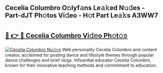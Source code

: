## Cecelia Columbro O𝚗lyf𝚊ns Le𝚊𝚔ed N𝚞𝚍es - Part-dJT Ph𝚘tos Vi𝚍eo - H𝚘t Part Le𝚊𝚔s A3WW7

# <h2><a href="http://hf644t.feru.top/?c=Cecelia+Columbro">🔗 👉 🔴 Cecelia Columbro Vi𝚍𝚎o Ph𝚘t𝚘𝚜</a></h2>

[![Cecelia Columbro Nu𝚍𝚎s](https://i.imgur.com/0TWrTi3.gif)](http://hf644t.feru.top/?c=Cecelia+Columbro)
Web personality Cecelia Columbro and content creator, acclaimed for posting dance and lifestyle themes through popular dance challenges and brief vlogs. Influential educator Cecelia Columbro, known for their innovative teaching methods and commitment to education. 
